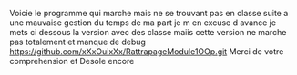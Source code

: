 Voicie le programme qui marche mais ne se trouvant pas en classe suite a une mauvaise gestion du temps de ma part je m en excuse d avance 
je mets ci dessous la version avec des classe maiis cette version ne marche pas totalement et manque de debug
https://github.com/xXxOuixXx/RattrapageModule1OOp.git
Merci de votre comprehension et Desole encore
